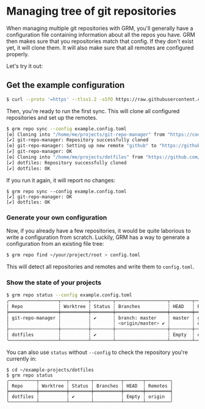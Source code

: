 # Managing tree of git repositories

When managing multiple git repositories with GRM, you'll generally have a
configuration file containing information about all the repos you have. GRM then
makes sure that you repositories match that config. If they don't exist yet, it
will clone them. It will also make sure that all remotes are configured properly.

Let's try it out:

## Get the example configuration

```bash
$ curl --proto '=https' --tlsv1.2 -sSfO https://raw.githubusercontent.com/hakoerber/git-repo-manager/master/example.config.toml
```

Then, you're ready to run the first sync. This will clone all configured repositories
and set up the remotes.

```bash
$ grm repo sync --config example.config.toml
[⚙] Cloning into "/home/me/projects/git-repo-manager" from "https://code.hkoerber.de/hannes/git-repo-manager.git"
[✔] git-repo-manager: Repository successfully cloned
[⚙] git-repo-manager: Setting up new remote "github" to "https://github.com/hakoerber/git-repo-manager.git"
[✔] git-repo-manager: OK
[⚙] Cloning into "/home/me/projects/dotfiles" from "https://github.com/hakoerber/dotfiles.git"
[✔] dotfiles: Repository successfully cloned
[✔] dotfiles: OK
```

If you run it again, it will report no changes:

```
$ grm repo sync --config example.config.toml
[✔] git-repo-manager: OK
[✔] dotfiles: OK
```

### Generate your own configuration

Now, if you already have a few repositories, it would be quite laborious to write
a configuration from scratch. Luckily, GRM has a way to generate a configuration
from an existing file tree:

```bash
$ grm repo find ~/your/project/root > config.toml
```

This will detect all repositories and remotes and write them to `config.toml`.

### Show the state of your projects

```bash
$ grm repo status --config example.config.toml
╭──────────────────┬──────────┬────────┬───────────────────┬────────┬─────────╮
│ Repo             ┆ Worktree ┆ Status ┆ Branches          ┆ HEAD   ┆ Remotes │
╞══════════════════╪══════════╪════════╪═══════════════════╪════════╪═════════╡
│ git-repo-manager ┆          ┆ ✔      ┆ branch: master    ┆ master ┆ github  │
│                  ┆          ┆        ┆ <origin/master> ✔ ┆        ┆ origin  │
├╌╌╌╌╌╌╌╌╌╌╌╌╌╌╌╌╌╌┼╌╌╌╌╌╌╌╌╌╌┼╌╌╌╌╌╌╌╌┼╌╌╌╌╌╌╌╌╌╌╌╌╌╌╌╌╌╌╌┼╌╌╌╌╌╌╌╌┼╌╌╌╌╌╌╌╌╌┤
│ dotfiles         ┆          ┆ ✔      ┆                   ┆ Empty  ┆ origin  │
╰──────────────────┴──────────┴────────┴───────────────────┴────────┴─────────╯
```

You can also use `status` without `--config` to check the repository you're currently
in:

```
$ cd ~/example-projects/dotfiles
$ grm repo status
╭──────────┬──────────┬────────┬──────────┬───────┬─────────╮
│ Repo     ┆ Worktree ┆ Status ┆ Branches ┆ HEAD  ┆ Remotes │
╞══════════╪══════════╪════════╪══════════╪═══════╪═════════╡
│ dotfiles ┆          ┆ ✔      ┆          ┆ Empty ┆ origin  │
╰──────────┴──────────┴────────┴──────────┴───────┴─────────╯
```

